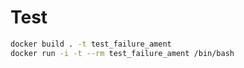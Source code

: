 # Test

```bash
docker build . -t test_failure_ament
docker run -i -t --rm test_failure_ament /bin/bash
```
